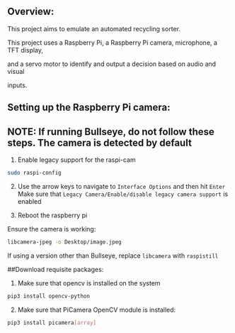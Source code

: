 ## Overview:
This project aims to emulate an automated recycling sorter.

This project uses a Raspberry Pi, a Raspberry Pi camera, microphone, a TFT display,

and a servo motor to identify and output a decision based on audio and visual

inputs.

## Setting up the Raspberry Pi camera:

## NOTE: If running Bullseye, do not follow these steps. The camera is detected by default

1) Enable legacy support for the raspi-cam 
```bash
sudo raspi-config
```

2) Use the arrow keys to navigate to ```Interface Options``` and then hit ```Enter```
Make sure that ```Legacy Camera/Enable/disable legacy camera support``` is enabled

3) Reboot the raspberry pi

Ensure the camera is working: 
```bash
libcamera-jpeg -o Desktop/image.jpeg
```
If using a version other than Bullseye, replace ```libcamera``` with ```raspistill```

##Download requisite packages:

1) Make sure that opencv is installed on the system
```bash
pip3 install opencv-python
```

2) Make sure that PiCamera OpenCV module is installed:
```bash
pip3 install picamera[array]
```
